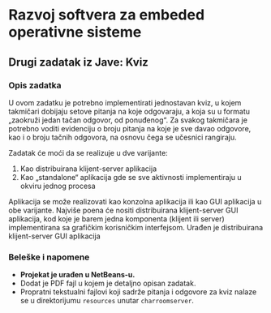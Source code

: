 # Razvoj softvera za embeded operativne sisteme

## Drugi zadatak iz Jave: Kviz

### Opis zadatka

U ovom zadatku je potrebno implementirati jednostavan kviz, u kojem takmičari dobijaju setove pitanja na koje odgovaraju, a koja su u formatu „zaokruži jedan tačan odgovor, od ponuđenog“. Za svakog takmičara je potrebno voditi evidenciju o broju pitanja na koje je sve davao odgovore, kao i o broju tačnih odgovora, na osnovu čega se učesnici rangiraju.

Zadatak će moći da se realizuje u dve varijante:
1. Kao distribuirana klijent-server aplikacija
2. Kao „standalone“ aplikacija gde se sve aktivnosti implementiraju u okviru jednog procesa

Aplikacija se može realizovati kao konzolna aplikacija ili kao GUI aplikacija u obe varijante. Najviše poena će nositi distribuirana klijent-server GUI aplikacija, kod koje je barem jedna komponenta (klijent ili server) implementirana sa grafičkim korisničkim interfejsom.
Urađen je distribuirana klijent-server GUI aplikacija

### Beleške i napomene

- **Projekat je urađen u NetBeans-u.**
- Dodat je PDF fajl u kojem je detaljno opisan zadatak.
- Propratni tekstualni fajlovi koji sadrže pitanja i odgovore za kviz nalaze se u direktorijumu `resources` unutar `charroomserver`.



